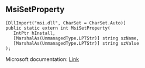 ## MsiSetProperty

```
[DllImport("msi.dll", CharSet = CharSet.Auto)]
public static extern int MsiSetProperty(
   IntPtr hInstall,
   [MarshalAs(UnmanagedType.LPTStr)] string szName,
   [MarshalAs(UnmanagedType.LPTStr)] string szValue
);
```

Microsoft documentation: [Link](https://learn.microsoft.com/en-us/windows/win32/api/msiquery/nf-msiquery-msisetpropertya)
